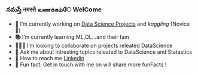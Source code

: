 ### నమస్తే  नमस्ते  வணக்கம்ே  WelCome

- <b>🔭</b> I’m currently working on <a href="https://github.com/BHariKrishnaReddy/DataScience-Challeges">Data Science Projects</a> and _kaggling_ (Novice🥳)
- <b>📚</b> I’m currently learning ML,DL...and their fam
- <b>🙋🏽‍♂️</b> I’m looking to collaborate on projects releated DataScience
- <b>🎤</b> Ask me about intresting topics releated to DataScience and Statastics
- <b>📨</b> How to reach me <a href="https://www.linkedin.com/in/bharikrishnareddy12aug1999?lipi=urn%3Ali%3Apage%3Ad_flagship3_profile_view_base_contact_details%3B1TEcpvxmQWmqzYwP8VpsGw%3D%3D">Linkedin</a>
- <b>💬</b> Fun fact: Get in touch with me on will share more funFacts !
